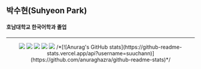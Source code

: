 ## 박수현(Suhyeon Park)
#### 호남대학교 한국어학과 졸업
---
<div align=center>
<img src="https://img.shields.io/badge/HTML5-E34F26?style=flat-square&logo=html5&logoColor=white"> <img src="https://img.shields.io/badge/CSS3-1572B6?style=flat-square&logo=css3&logoColor=white"> <img src="https://img.shields.io/badge/javaScript-F7DF1E?style=flat-square&logo=JavaScript&logoColor=white"> <img src="https://img.shields.io/badge/SCSS-CC6699?style=flat-square&logo=SCSS&logoColor=white"> <img src="https://img.shields.io/badge/jQuery-0769AD?style=flat-square&logo=jQuery&logoColor=white">   
/*[![Anurag's GitHub stats](https://github-readme-stats.vercel.app/api?username=suuchann)](https://github.com/anuraghazra/github-readme-stats)*/
</div>
